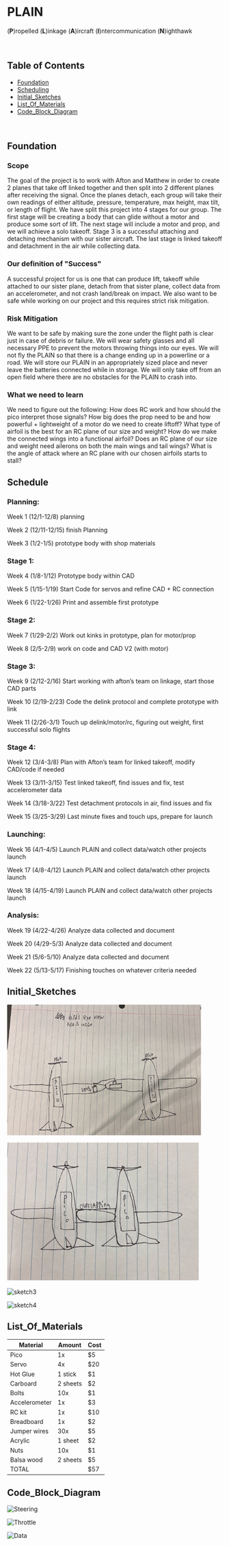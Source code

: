 # PLAIN
(**P**)ropelled (**L**)inkage (**A**)ircraft (**I**)ntercommunication (**N**)ighthawk

&nbsp;


## Table of Contents
* [Foundation](#foundation)
* [Scheduling](#schedule)
* [Initial_Sketches](#initial_sketches)
* [List_Of_Materials](#list_of_materials)
* [Code_Block_Diagram](#code_block_diagram)
  
&nbsp;


## Foundation

### Scope
The goal of the project is to work with Afton and Matthew in order to create 2 planes that take off linked together and then split into 2 different planes after receiving the signal. Once the planes detach, each group will take their own readings of either altitude, pressure, temperature, max height, max tilt, or length of flight. We have split this project into 4 stages for our group. The first stage will be creating a body that can glide without a motor and produce some sort of lift. The next stage will include a motor and prop, and we will achieve a solo takeoff. Stage 3 is a successful attaching and detaching mechanism with our sister aircraft. The last stage is linked takeoff and detachment in the air while collecting data.

### Our definition of "Success"
A successful project for us is one that can produce lift, takeoff while attached to our sister plane, detach from that sister plane, collect data from an accelerometer, and not crash land/break on impact. We also want to be safe while working on our project and this requires strict risk mitigation.

### Risk Mitigation
We want to be safe by making sure the zone under the flight path is clear just in case of debris or failure. We will wear safety glasses and all necessary PPE to prevent the motors throwing things into our eyes. We will not fly the PLAIN so that there is a change ending up in a powerline or a road. We will store our PLAIN in an appropriately sized place and never leave the batteries connected while in storage. We will only take off from an open field where there are no obstacles for the PLAIN to crash into. 

### What we need to learn
We need to figure out the following: How does RC work and how should the pico interpret those signals? How big does the prop need to be and how powerful + lightweight of a motor do we need to create liftoff? What type of airfoil is the best for an RC plane of our size and weight? How do we make the connected wings into a functional airfoil? Does an RC plane of our size and weight need ailerons on both the main wings and tail wings? What is the angle of attack where an RC plane with our chosen airfoils starts to stall?



## Schedule

### Planning:
Week 1 (12/1-12/8) planning 

Week 2 (12/11-12/15) finish Planning 

Week 3 (1/2-1/5) prototype body with shop materials 

### Stage 1:
Week 4 (1/8-1/12) Prototype body within CAD

Week 5 (1/15-1/19) Start Code for servos and refine CAD + RC connection

Week 6 (1/22-1/26) Print and assemble first prototype

### Stage 2:
Week 7 (1/29-2/2) Work out kinks in prototype, plan for motor/prop

Week 8 (2/5-2/9) work on code and CAD V2 (with motor)

### Stage 3:
Week 9 (2/12-2/16) Start working with afton’s team on linkage, start those CAD parts

Week 10 (2/19-2/23) Code the delink protocol and complete prototype with link

Week 11 (2/26-3/1) Touch up delink/motor/rc, figuring out weight, first successful solo flights

### Stage 4:
Week 12 (3/4-3/8) Plan with Afton’s team for linked takeoff, modify CAD/code if needed

Week 13 (3/11-3/15) Test linked takeoff, find issues and fix, test accelerometer data

Week 14 (3/18-3/22) Test detachment protocols in air, find issues and fix

Week 15 (3/25-3/29) Last minute fixes and touch ups, prepare for launch

### Launching:
Week 16 (4/1-4/5) Launch PLAIN and collect data/watch other projects launch

Week 17 (4/8-4/12) Launch PLAIN and collect data/watch other projects launch

Week 18 (4/15-4/19) Launch PLAIN and collect data/watch other projects launch

### Analysis:
Week 19 (4/22-4/26) Analyze data collected and document

Week 20 (4/29-5/3) Analyze data collected and document

Week 21 (5/6-5/10) Analyze data collected and document

Week 22 (5/13-5/17) Finishing touches on whatever criteria needed



## Initial_Sketches
![sketch1](images/sketch1.png)

![sketch2](images/sketch2.png)

![sketch3](images/sketch3.png)

![sketch4](images/sketch4.png)



## List_Of_Materials

|Material|Amount|Cost|
|------|---------|---------|
|Pico|1x|$5|
|Servo|4x|$20|
|Hot Glue|1 stick|$1|
|Carboard|2 sheets|$2|
|Bolts|10x|$1 |
|Accelerometer|1x|$3|
|RC kit|1x|$10|
|Breadboard|1x|$2|
|Jumper wires|30x|$5|
|Acrylic|1 sheet|$2|
|Nuts|10x|$1|
|Balsa wood|2 sheets|$5|
|TOTAL| |$57|



## Code_Block_Diagram
![Steering](images/steeringCBD.png)

![Throttle](images/throttleCBD.png)

![Data](images/dataCBD.png)
